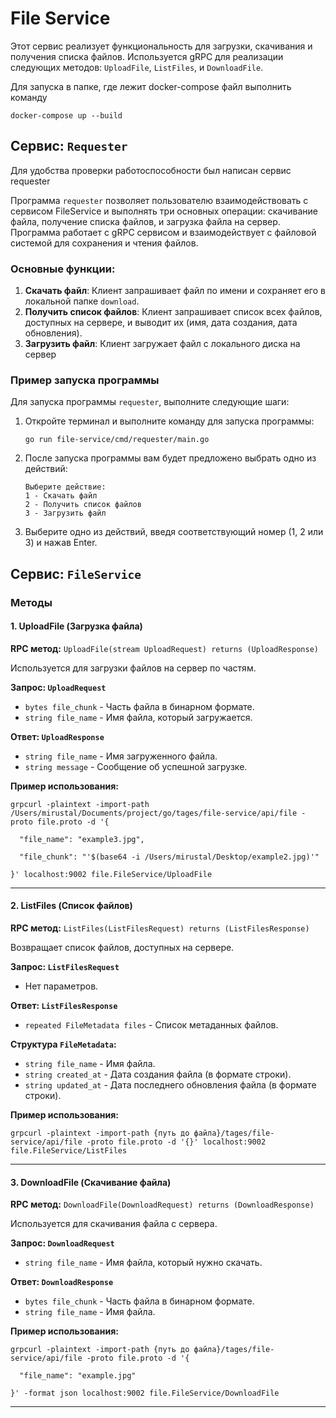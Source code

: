 # File Service

Этот сервис реализует функциональность для загрузки, скачивания и получения списка файлов. Используется gRPC для реализации следующих методов: `UploadFile`, `ListFiles`, и `DownloadFile`.

Для запуска в папке, где лежит docker-compose файл выполнить команду
```
docker-compose up --build 
```

## Сервис: `Requester`
Для удобства проверки работоспособности был написан сервис requester

Программа `requester` позволяет пользователю взаимодействовать с сервисом FileService и выполнять три основных операции: скачивание файла, получение списка файлов, и загрузка файла на сервер. Программа работает с gRPC сервисом и взаимодействует с файловой системой для сохранения и чтения файлов.

### Основные функции:
1. **Скачать файл**: Клиент запрашивает файл по имени и сохраняет его в локальной папке `download`.
2. **Получить список файлов**: Клиент запрашивает список всех файлов, доступных на сервере, и выводит их  (имя, дата создания, дата обновления).
3. **Загрузить файл**: Клиент загружает файл с локального диска на сервер 

### Пример запуска программы

Для запуска программы `requester`, выполните следующие шаги:

1. Откройте терминал и выполните команду для запуска программы:

    ```
    go run file-service/cmd/requester/main.go
    ```

2. После запуска программы вам будет предложено выбрать одно из действий:
    ```
    Выберите действие:
    1 - Скачать файл
    2 - Получить список файлов
    3 - Загрузить файл
    ```

3. Выберите одно из действий, введя соответствующий номер (1, 2 или 3) и нажав Enter.


## Сервис: `FileService`

### Методы

#### 1. UploadFile (Загрузка файла)

**RPC метод:** `UploadFile(stream UploadRequest) returns (UploadResponse)`

Используется для загрузки файлов на сервер по частям.

**Запрос: `UploadRequest`**
- `bytes file_chunk` - Часть файла в бинарном формате.
- `string file_name` - Имя файла, который загружается.

**Ответ: `UploadResponse`**
- `string file_name` - Имя загруженного файла.
- `string message` - Сообщение об успешной загрузке.

**Пример использования:**
```
grpcurl -plaintext -import-path /Users/mirustal/Documents/project/go/tages/file-service/api/file -proto file.proto -d '{

  "file_name": "example3.jpg",

  "file_chunk": "'$(base64 -i /Users/mirustal/Desktop/example2.jpg)'"

}' localhost:9002 file.FileService/UploadFile
```

---

#### 2. ListFiles (Список файлов)

**RPC метод:** `ListFiles(ListFilesRequest) returns (ListFilesResponse)`

Возвращает список файлов, доступных на сервере.

**Запрос: `ListFilesRequest`**
- Нет параметров.

**Ответ: `ListFilesResponse`**
- `repeated FileMetadata files` - Список метаданных файлов.

**Структура `FileMetadata`:**
- `string file_name` - Имя файла.
- `string created_at` - Дата создания файла (в формате строки).
- `string updated_at` - Дата последнего обновления файла (в формате строки).

**Пример использования:**
```
grpcurl -plaintext -import-path {путь до файла}/tages/file-service/api/file -proto file.proto -d '{}' localhost:9002 file.FileService/ListFiles
```

---

#### 3. DownloadFile (Скачивание файла)

**RPC метод:** `DownloadFile(DownloadRequest) returns (DownloadResponse)`

Используется для скачивания файла с сервера.

**Запрос: `DownloadRequest`**
- `string file_name` - Имя файла, который нужно скачать.

**Ответ: `DownloadResponse`**
- `bytes file_chunk` - Часть файла в бинарном формате.
- `string file_name` - Имя файла.

**Пример использования:**
```
grpcurl -plaintext -import-path {путь до файла}/tages/file-service/api/file -proto file.proto -d '{ 

  "file_name": "example.jpg"

}' -format json localhost:9002 file.FileService/DownloadFile
```

---

